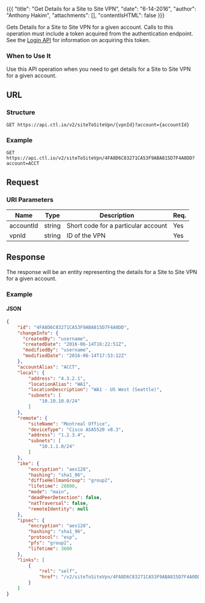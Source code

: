 {{{
  "title": "Get Details for a Site to Site VPN",
  "date": "6-14-2016",
  "author": "Anthony Hakim",
  "attachments": [],
  "contentIsHTML": false
}}}

Gets Details for a Site to Site VPN for a given account. Calls to this operation must include a token acquired from the authentication endpoint. See the [Login API](https://www.ctl.io/api-docs/v2/#authentication-login) for information on acquiring this token.

### When to Use It

Use this API operation when you need to get details for a Site to Site VPN for a given account.

## URL

### Structure

    GET https://api.ctl.io/v2/siteToSiteVpn/{vpnId}?account={accountId}

### Example

    GET https://api.ctl.io/v2/siteToSiteVpn/4FA8D6C83271CA53F9ABA815D7F4A0DD?account=ACCT

## Request

### URI Parameters

| Name | Type | Description | Req. |
| --- | --- | --- | --- |
| accountId | string | Short code for a particular account | Yes |
| vpnId | string | ID of the VPN | Yes |

## Response

The response will be an entity representing the details for a Site to Site VPN for a given account.

### Example

#### JSON
```json
{
    "id": "4FA8D6C83271CA53F9ABA815D7F4A0DD",
    "changeInfo": {
      "createdBy": "username",
      "createdDate": "2016-06-14T16:22:51Z",
      "modifiedBy": "username",
      "modifiedDate": "2016-06-14T17:53:12Z"
    },
    "accountAlias": "ACCT",
    "local": {
        "address": "4.3.2.1",
        "locationAlias": "WA1",
        "locationDescription": "WA1 - US West (Seattle)",
        "subnets": [
            "10.10.10.0/24"
        ]
    },
    "remote": {
        "siteName": "Montreal Office",                
        "deviceType": "Cisco ASA5520 v8.3",
        "address": "1.2.3.4",
        "subnets": [
            "10.1.1.0/24"
        ]
    },
    "ike": {
        "encryption": "aes128",
        "hashing": "sha1_96",
        "diffieHellmanGroup": "group2",
        "lifetime": 28800,
        "mode": "main",
        "deadPeerDetection": false,
        "natTraversal": false,
        "remoteIdentity": null
    },
    "ipsec": {
        "encryption": "aes128",
        "hashing": "sha1_96",
        "protocol": "esp",
        "pfs": "group2",
        "lifetime": 3600
    },
    "links": [
        {
            "rel": "self",
            "href": "/v2/siteToSiteVpn/4FA8D6C83271CA53F9ABA815D7F4A0DD?account=ACCT"
        }
    ]
}
```
